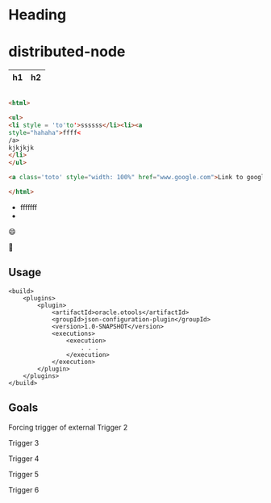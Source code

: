 Heading
=======
 
distributed-node
================

h1 | h2
----|---

``` html

<html>

<ul>
<li style = 'to'to'>ssssss</li><li><a
style="hahaha">ffff<
/a>
kjkjkjk
</li>
</ul>

<a class='toto' style="width: 100%" href="www.google.com">Link to google</a>

</html>
```

<html>
<ul>
<li>fffffff<li>
</ul>
</html>

:smile:

:pizza:

## Usage

```
<build>
    <plugins>
        <plugin>
            <artifactId>oracle.otools</artifactId>
            <groupId>json-configuration-plugin</groupId>
            <version>1.0-SNAPSHOT</version>
            <executions>
                <execution>
                    . . .
                </execution>
            </execution>
        </plugin>
    </plugins>
</build>
```

## Goals
Forcing trigger of external
Trigger 2

Trigger 3

Trigger 4

Trigger 5

Trigger 6
